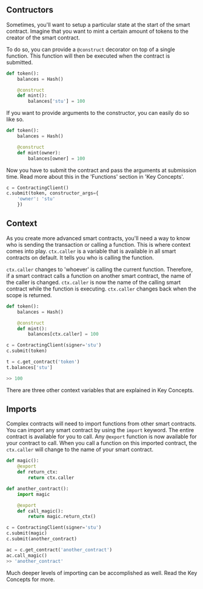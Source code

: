 ## Contructors

Sometimes, you'll want to setup a particular state at the start of the smart contract. Imagine that you want to mint a certain amount of tokens to the creator of the smart contract.

To do so, you can provide a `@construct` decorator on top of a single function. This function will then be executed when the contract is submitted.

```python
def token():
	balances = Hash()

	@construct
	def mint():
		balances['stu'] = 100
```

If you want to provide arguments to the constructor, you can easily do so like so.

```python
def token():
	balances = Hash()

	@construct
	def mint(owner):
		balances[owner] = 100
```

Now you have to submit the contract and pass the arguments at submission time. Read more about this in the 'Functions' section in 'Key Concepts'.

```python
c = ContractingClient()
c.submit(token, constructor_args={
	'owner': 'stu'
	})
```

## Context

As you create more advanced smart contracts, you'll need a way to know who is sending the transaction or calling a function. This is where context comes into play. `ctx.caller` is a variable that is available in all smart contracts on default. It tells you who is calling the function.

`ctx.caller` changes to 'whoever' is calling the current function. Therefore, if a smart contract calls a function on another smart contract, the name of the caller is changed. `ctx.caller` is now the name of the calling smart contract while the function is executing. `ctx.caller` changes back when the scope is returned.

```python
def token():
	balances = Hash()

	@construct
	def mint():
		balances[ctx.caller] = 100

c = ContractingClient(signer='stu')
c.submit(token)

t = c.get_contract('token')
t.balances['stu']

>> 100
```

There are three other context variables that are explained in Key Concepts.

## Imports

Complex contracts will need to import functions from other smart contracts. You can import any smart contract by using the `import` keyword. The entire contract is available for you to call. Any `@export` function is now available for your contract to call. When you call a function on this imported contract, the `ctx.caller` will change to the name of your smart contract.

```python
def magic():
	@export
	def return_ctx:
		return ctx.caller

def another_contract():
	import magic

	@export
	def call_magic():
		return magic.return_ctx()

c = ContractingClient(signer='stu')
c.submit(magic)
c.submit(another_contract)

ac = c.get_contract('another_contract')
ac.call_magic()
>> 'another_contract'
```

Much deeper levels of importing can be accomplished as well. Read the Key Concepts for more.